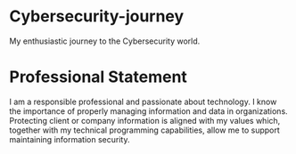 # Cybersecurity-journey
My enthusiastic journey to the Cybersecurity world.
# Professional Statement
I am a responsible professional and passionate about technology. I know the importance of properly managing information and data in organizations. Protecting client or company information is aligned with my values which, together with my technical programming capabilities, allow me to support maintaining information security.
